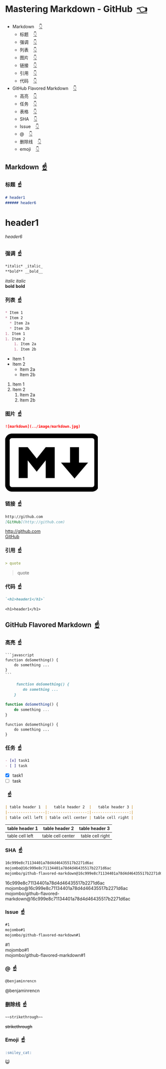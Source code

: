 # <a id="git-hub">Mastering Markdown - GitHub</a>&nbsp;&nbsp;[:point_left:][readme.note] #

* Markdown&nbsp;&nbsp;&nbsp;&nbsp;[:point_down:][markdown]
  * 标题&nbsp;&nbsp;&nbsp;&nbsp;[:point_down:][markdown.header]
  * 强调&nbsp;&nbsp;&nbsp;&nbsp;[:point_down:][markdown.emphasis]
  * 列表&nbsp;&nbsp;&nbsp;&nbsp;[:point_down:][markdown.list]
  * 图片&nbsp;&nbsp;&nbsp;&nbsp;[:point_down:][markdown.image]
  * 链接&nbsp;&nbsp;&nbsp;&nbsp;[:point_down:][markdown.link]
  * 引用&nbsp;&nbsp;&nbsp;&nbsp;[:point_down:][markdown.quote]
  * 代码&nbsp;&nbsp;&nbsp;&nbsp;[:point_down:][markdown.code]
* GitHub Flavored Markdown&nbsp;&nbsp;&nbsp;&nbsp;[:point_down:][gfm]
  * 高亮&nbsp;&nbsp;&nbsp;&nbsp;[:point_down:][gfm.highlight]
  * 任务&nbsp;&nbsp;&nbsp;&nbsp;[:point_down:][gfm.task]
  * 表格&nbsp;&nbsp;&nbsp;&nbsp;[:point_down:][gfm.table]
  * SHA&nbsp;&nbsp;&nbsp;&nbsp;[:point_down:][gfm.SHA]
  * Issue&nbsp;&nbsp;&nbsp;&nbsp;[:point_down:][gfm.issue]
  * @&nbsp;&nbsp;&nbsp;&nbsp;[:point_down:][gfm.mention]
  * 删除线&nbsp;&nbsp;&nbsp;&nbsp;[:point_down:][gfm.strikethrough]
  * emoji&nbsp;&nbsp;&nbsp;&nbsp;[:point_down:][gfm.emoji]

## <a id="markdown"></a>Markdown&nbsp;&nbsp;[:point_up:][git-hub] ##

### <a id="markdown.header"></a>标题&nbsp;&nbsp;[:point_up:][git-hub] ###

```markdown
# header1
###### header6
```

# header1
###### header6

### <a id="markdown.emphasis"></a>强调&nbsp;&nbsp;[:point_up:][git-hub] ###

```markdown
*italic* _italic_  
**bold** __bold__
```

*italic* _italic_  
**bold** __bold__

### <a id="markdown.list"></a>列表&nbsp;&nbsp;[:point_up:][git-hub] ###

```markdown
* Item 1
* Item 2
  * Item 2a
  * Item 2b
1. Item 1
1. Item 2
    1. Item 2a
    1. Item 2b
```

* Item 1
* Item 2
  * Item 2a
  * Item 2b
1. Item 1
1. Item 2
    1. Item 2a
    1. Item 2b

### <a id="markdown.image"></a>图片&nbsp;&nbsp;[:point_up:][git-hub] ###

```markdown
![markdown](../image/markdown.jpg)
```

![markdown](../image/markdown.jpg)

### <a id="markdown.link">链接</a>&nbsp;&nbsp;[:point_up:][git-hub] ###

```markdown
http://github.com  
[GitHub](http://github.com)
```

http://github.com  
[GitHub](http://github.com)

### <a id="markdown.quote"></a>引用&nbsp;&nbsp;[:point_up:][git-hub] ###

```markdown
> quote
```

> quote

### <a id="markdown.code"></a>代码&nbsp;&nbsp;[:point_up:][git-hub] ###

```markdown
`<h1>header1</h1>`
```

`<h1>header1</h1>`

## <a id="gfm"></a>GitHub Flavored Markdown&nbsp;&nbsp;[:point_up:][git-hub] ##

### <a id="gfm.highlight"></a>高亮&nbsp;&nbsp;[:point_up:][git-hub] ###

    ```javascript
    function doSomething() {
        do something ...
    }
    ```

```markdown
     function doSomething() {
        do something ...
    }
```

```javascript
function doSomething() {
    do something ...
}
```

    function doSomething() {
        do something ...
    }

### <a id="gfm.task"></a>任务&nbsp;&nbsp;[:point_up:][git-hub] ###

```markdown
- [x] task1
- [ ] task
```

- [x] task1
- [ ] task

### <a id="gfm.table"></a>&nbsp;&nbsp;[:point_up:][git-hub] ###

```markdown
| table header 1  |   table header 2  |   table header 3 |
|-----------------|:-----------------:|-----------------:|
| table cell left | table cell center | table cell right |
```

| table header 1  |   table header 2  |   table header 3 |
|-----------------|:-----------------:|-----------------:|
| table cell left | table cell center | table cell right |

### <a id="gfm.sha"></a>SHA&nbsp;&nbsp;[:point_up:][git-hub] ###

```markdown
16c999e8c71134401a78d4d46435517b2271d6ac  
mojombo@16c999e8c71134401a78d4d46435517b2271d6ac  
mojombo/github-flavored-markdown@16c999e8c71134401a78d4d46435517b2271d6ac
```

16c999e8c71134401a78d4d46435517b2271d6ac  
mojombo@16c999e8c71134401a78d4d46435517b2271d6ac  
mojombo/github-flavored-markdown@16c999e8c71134401a78d4d46435517b2271d6ac

### <a id="gfm.issue"></a>Issue&nbsp;&nbsp;[:point_up:][git-hub] ###

```markdown
#1  
mojombo#1  
mojombo/github-flavored-markdown#1
```

#1  
mojombo#1  
mojombo/github-flavored-markdown#1

### <a id="gfm.mention"></a>@&nbsp;&nbsp;[:point_up:][git-hub] ###

```markdown
@benjaminrencn
```

@benjaminrencn

### <a id="gfm.strikethrough"></a>删除线&nbsp;&nbsp;[:point_up:][git-hub] ###

```markdown
~~strikethrough~~
```

~~strikethrough~~

### <a id="gfm.emoji"></a>Emoji&nbsp;&nbsp;[:point_up:][git-hub] ###

```markdown
:smiley_cat:
```

:smiley_cat:

<!--
* &nbsp;&nbsp;&nbsp;&nbsp;[:point_down:][]
  * &nbsp;&nbsp;&nbsp;&nbsp;[:point_down:][]

## <a id=""></a>&nbsp;&nbsp;[:point_up:][git-hub] ##
### <a id=""></a>&nbsp;&nbsp;[:point_up:][git-hub] ###

```markdown

```

[]: # ""
-->

<!-- 链接 开始 -->
[git-hub]: #git-hub "Mastering Markdown - GitHub"
[readme.note]: ../README.md#note "README 笔记"
[markdown]: #markdown "Markdown"
[markdown.header]: #markdown.header "标题"
[markdown.emphasis]: #markdown.emphasis "强调"
[markdown.list]: #markdown.list "列表"
[markdown.image]: #markdown.image "图片"
[markdown.link]: #markdown.link "链接"
[markdown.quote]: #markdown.quote "引用"
[markdown.code]: #markdown.code "代码"
[gfm]: #gfm "GitHub Flavored Markdown"
[gfm.highlight]: #gfm.highlight "高亮"
[gfm.task]: #gfm.task "任务"
[gfm.table]: #gfm.table "表格"
[gfm.sha]: #gfm.sha "SHA"
[gfm.issue]: #gfm.issue "Issue"
[gfm.mention]: #gfm.mention "@"
[gfm.strikethrough]: #gfm.strikethrough "删除线"
[gfm.emoji]: #gfm.emoji "Emoji"
<!-- 链接 结束 -->